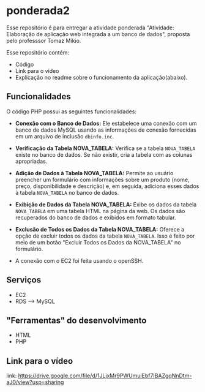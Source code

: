 # ponderada2

Esse repositório é para entregar a atividade ponderada "Atividade: Elaboração de aplicação web integrada a um banco de dados", proposta pelo professsor Tomaz Mikio.

Esse repositório contém:

- Código
- Link para o vídeo
- Explicação no readme sobre o funcionamento da aplicação(abaixo).


## Funcionalidades

O código PHP possui as seguintes funcionalidades:

- **Conexão com o Banco de Dados:** Ele estabelece uma conexão com um banco de dados MySQL usando as informações de conexão fornecidas em um arquivo de inclusão `dbinfo.inc`.

- **Verificação da Tabela NOVA_TABELA:** Verifica se a tabela `NOVA_TABELA` existe no banco de dados. Se não existir, cria a tabela com as colunas apropriadas.

- **Adição de Dados à Tabela NOVA_TABELA:** Permite ao usuário preencher um formulário com informações sobre um produto (nome, preço, disponibilidade e descrição) e, em seguida, adiciona esses dados à tabela `NOVA_TABELA` no banco de dados.

- **Exibição de Dados da Tabela NOVA_TABELA:** Exibe os dados da tabela `NOVA_TABELA` em uma tabela HTML na página da web. Os dados são recuperados do banco de dados e exibidos em formato tabular.

- **Exclusão de Todos os Dados da Tabela NOVA_TABELA:** Oferece a opção de excluir todos os dados da tabela `NOVA_TABELA`. Isso é feito por meio de um botão "Excluir Todos os Dados da NOVA_TABELA" no formulário.

* A conexão com o EC2 foi feita usando o openSSH.

## Serviços

- EC2
- RDS --> MySQL
  
## "Ferramentas" do desenvolvimento

- HTML
- PHP

## Link para o vídeo

link: https://drive.google.com/file/d/1JLjxMr9PWUmuiEbf7IBAZgqNnDtm-aJ0/view?usp=sharing
